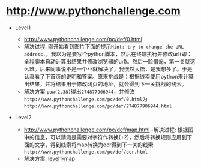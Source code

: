 # http://www.pythonchallenge.com

- Level1
    - http://www.pythonchallenge.com/pc/def/0.html
    - 解决过程:
    刚开始看到图片下面的提示`Hint: try to change the URL address.`，我以为是要写个python脚本，然后在终端执行并修改url(即：全程脚本自动计算出结果并修改浏览器的url)。然后一脸懵逼，第一关就这么难。后来同事说不是一个`**`就解决了，我恍然大悟，是我想多了。于是认真看了下首页的说明和答案。原来挑战是：根据线索使用python来计算出结果，并将结果用于修改网页的地址，就会得到下一关挑战的线索。
    - 解决方案:`pow(2,38)`得出`274877906944`，并修改`http://www.pythonchallenge.com/pc/def/0.html`为`http://www.pythonchallenge.com/pc/def/274877906944.html`

- Level2
    - http://www.pythonchallenge.com/pc/def/map.html
    -解决过程: 根据图中的信息，可以猜测是需要对字符作转换(+2)，然后将转换规则应用到下面的文字，得到线索将map转换为ocr得到下一关的线索`http://www.pythonchallenge.com/pc/def/ocr.html`
    - 解决方案:  [level1-map]
    
    
    
    
    
    [level1-map]:https://github.com/MrChens/MrDemo/blob/master/python/challenge/level1-map.py

